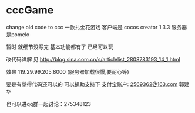 # cccGame
change old code to ccc
一款扎金花游戏  客户端是 cocos creator 1.3.3  服务器是pomelo

暂时 就细节没写完 基本功能都有了 已经可以玩

改代码详解 见 http://blog.sina.com.cn/s/articlelist_2808783193_14_1.html

效果 119.29.99.205:8000  (服务器加载很慢,要耐心等)

要是有觉得代码还可以的 可以捐助支持下 支付宝账户: 2569362@163.com 郭建华

也可以进qq群一起讨论：275348123
